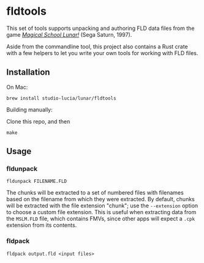 # fldtools

This set of tools supports unpacking and authoring FLD data files from the game [*Magical School Lunar!*](https://en.wikipedia.org/wiki/Lunar:_Samposuru_Gakuen) (Sega Saturn, 1997).

Aside from the commandline tool, this project also contains a Rust crate with a few helpers to let you write your own tools for working with FLD files.

## Installation

On Mac:

```
brew install studio-lucia/lunar/fldtools
```

Building manually:

Clone this repo, and then

```
make
```

## Usage

### fldunpack

```
fldunpack FILENAME.FLD
```

The chunks will be extracted to a set of numbered files with filenames based on the filename from which they were extracted. By default, chunks will be extracted with the file extension "chunk"; use the `--extension` option to choose a custom file extension. This is useful when extracting data from the `MSLM.FLD` file, which contains FMVs, since other apps will expect a `.cpk` extension from its contents.

### fldpack

```
fldpack output.fld <input files>
```
